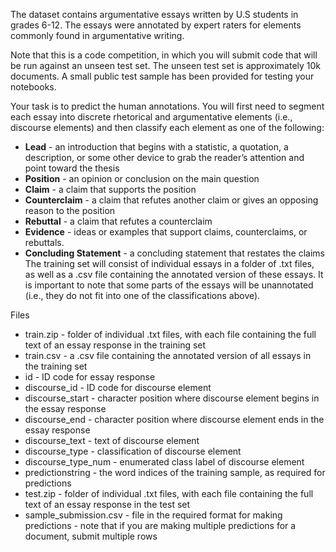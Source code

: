 The dataset contains argumentative essays written by U.S students in grades 6-12. The essays were annotated by expert raters for elements commonly found in argumentative writing.

Note that this is a code competition, in which you will submit code that will be run against an unseen test set. The unseen test set is approximately 10k documents. A small public test sample has been provided for testing your notebooks.

Your task is to predict the human annotations. You will first need to segment each essay into discrete rhetorical and argumentative elements (i.e., discourse elements) and then classify each element as one of the following:

* **Lead** - an introduction that begins with a statistic, a quotation, a description, or some other device to grab the reader’s attention and point toward the thesis
* **Position** - an opinion or conclusion on the main question
* **Claim** - a claim that supports the position
* **Counterclaim** - a claim that refutes another claim or gives an opposing reason to the position
* **Rebuttal** - a claim that refutes a counterclaim
* **Evidence** - ideas or examples that support claims, counterclaims, or rebuttals.
* **Concluding Statement** - a concluding statement that restates the claims
The training set will consist of individual essays in a folder of .txt files, as well as a .csv file containing the annotated version of these essays. It is important to note that some parts of the essays will be unannotated (i.e., they do not fit into one of the classifications above).

Files

* train.zip - folder of individual .txt files, with each file containing the full text of an essay response in the training set
* train.csv - a .csv file containing the annotated version of all essays in the training set
* id - ID code for essay response
* discourse_id - ID code for discourse element
* discourse_start - character position where discourse element begins in the essay response
* discourse_end - character position where discourse element ends in the essay response
* discourse_text - text of discourse element
* discourse_type - classification of discourse element
* discourse_type_num - enumerated class label of discourse element
* predictionstring - the word indices of the training sample, as required for predictions
* test.zip - folder of individual .txt files, with each file containing the full text of an essay response in the test set
* sample_submission.csv - file in the required format for making predictions - note that if you are making multiple predictions for a document, submit multiple rows

